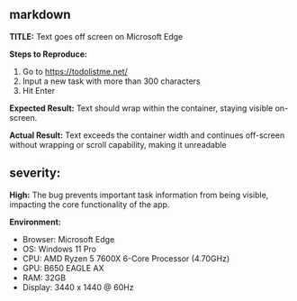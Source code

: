 ## markdown

**TITLE:** Text goes off screen on Microsoft Edge

**Steps to Reproduce:**
1. Go to https://todolistme.net/
2. Input a new task with more than 300 characters
3. Hit Enter

**Expected Result:**
Text should wrap within the container, staying visible on-screen.

**Actual Result:**
Text exceeds the container width and continues off-screen without wrapping or scroll capability, making it unreadable

## severity:
**High:**
The bug prevents important task information from being visible, impacting the core functionality of the app.

**Environment:**
- Browser: Microsoft Edge
- OS: Windows 11 Pro
- CPU: AMD Ryzen 5 7600X 6-Core Processor (4.70GHz)
- GPU: B650 EAGLE AX
- RAM: 32GB
- Display: 3440 x 1440 @ 60Hz
